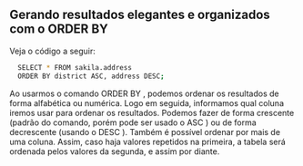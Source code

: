 ## Gerando resultados elegantes e organizados com o ORDER BY

Veja o código a seguir:
```bash
  SELECT * FROM sakila.address
  ORDER BY district ASC, address DESC;
```

Ao usarmos o comando ORDER BY , podemos ordenar os resultados de forma alfabética ou numérica. Logo em seguida, informamos qual coluna iremos usar para ordenar os resultados. Podemos fazer de forma crescente (padrão do comando, porém pode ser usado o ASC ) ou de forma decrescente (usando o DESC ). Também é possível ordenar por mais de uma coluna. Assim, caso haja valores repetidos na primeira, a tabela será ordenada pelos valores da segunda, e assim por diante.